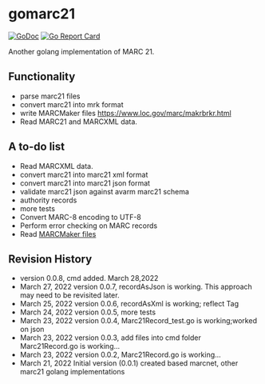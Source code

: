 # gomarc21

[![GoDoc](https://godoc.org/github.com/jasonzou/gomarc21/pkg/marc21?status.svg)](https://godoc.org/github.com/jasonzou/gomarc21/pkg/marc21)
[![Go Report Card](https://goreportcard.com/badge/github.com/jasonzou/gomarc21)](https://goreportcard.com/report/github.com/jasonzou/gomarc21)

Another golang implementation of MARC 21.

## Functionality

- parse marc21 files
- convert marc21 into mrk format
- write MARCMaker files https://www.loc.gov/marc/makrbrkr.html
- Read MARC21 and MARCXML data.

## A to-do list

- Read MARCXML data.
- convert marc21 into marc21 xml format
- convert marc21 into marc21 json format
- validate marc21 json against avarm marc21 schema
- authority records
- more tests
- Convert MARC-8 encoding to UTF-8
- Perform error checking on MARC records
- Read [MARCMaker files](https://www.loc.gov/marc/makrbrkr.html)

## Revision History

- version 0.0.8, cmd added. March 28,2022
- March 27, 2022 version 0.0.7, recordAsJson is working. This approach may need to be revisited later.
- March 25, 2022 version 0.0.6, recordAsXml is working; reflect Tag
- March 24, 2022 version 0.0.5, more tests
- March 23, 2022 version 0.0.4, Marc21Record_test.go is working;worked on json
- March 23, 2022 version 0.0.3, add files into cmd folder Marc21Record.go is working...
- March 23, 2022 version 0.0.2, Marc21Record.go is working...
- March 21, 2022 Initial version (0.0.1) created based marcnet, other marc21 golang implementations
